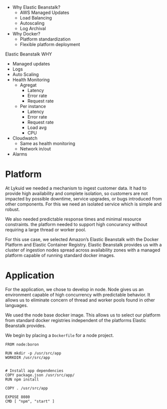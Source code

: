 
* Why Elastic Beanstalk?
   * AWS Managed Updates
   * Load Balancing
   * Autoscaling
   * Log Archival
* Why Docker?
   * Platform standardization
   * Flexible platform deployment






Elastic Beanstalk
WHY 
* Managed updates
* Logs
* Auto Scaling
* Health Monitoring 
   * Agregat 
      * Latency 
      * Error rate
      * Request rate
   * Per instance
      * Latency
      * Error rate
      * Request rate
      * Load avg
      * CPU
* Cloudwatch
   * Same as health monitoring 
   * Network in/out
* Alarms




# Platform

At Lykuid we needed a mechanism to ingest customer data. It had to provide high availability and complete isolation, 
so customers are not impacted by possible downtime, service upgrades, or bugs introduced from other components. 
For this we need an isolated service which is simple and robust. 

We also needed predictable response times and minimal resource constraints. the platform needed to support high concurancy without requiring a large thread or worker pool.

For this use case, we selected Amazon’s Elastic Beanstalk with the Docker Platform and Elastic Container Registry.
 Elastic Beanstalk provides us with a cluster of ingestion nodes spread across availability zones with a managed 
 platform capable of running standard docker images.




# Application

For the application, we chose to develop in node. Node gives us an environment capable of high concurrency with predictable behavior. It allows us to eliminate concern of thread and worker pools found in other languages.

We used the node base docker image.  This allows us to select our platform from standard docker registries independent of the platforms Elastic Beanstalk provides.

We begin by placing a `Dockerfile` for a node project.

```docker
FROM node:boron

RUN mkdir -p /usr/src/app
WORKDIR /usr/src/app


# Install app dependencies
COPY package.json /usr/src/app/
RUN npm install

COPY . /usr/src/app

EXPOSE 8080
CMD [ "npm", "start" ]
```
